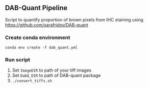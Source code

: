 ## DAB-Quant Pipeline
Script to quantify proportion of brown pixels from IHC staining using https://github.com/sarafridov/DAB-quant

### Create conda environment
` conda env create -f dab_quant.yml `

### Run script

1. Set `ImageDIR` to path of your tiff images
2. Set `DabQ_DIR` to path of DAB-quant package
3. `./convert_tiffs.sh `
